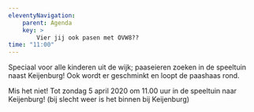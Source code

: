 ```yaml
---
eleventyNavigation:
    parent: Agenda
    key: >
        Vier jij ook pasen met OVW8??
time: "11:00"
---
```


Speciaal voor alle kinderen uit de wijk; paaseieren zoeken in de speeltuin naast Keijenburg!
Ook wordt er geschminkt en loopt de paashaas rond.

Mis het niet!
Tot zondag 5 april 2020 om 11.00 uur in de speeltuin naar Keijenburg! (bij slecht weer is het binnen bij Keijenburg)
